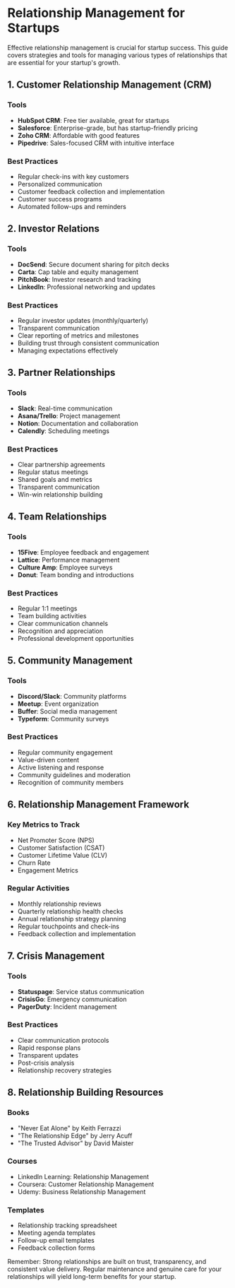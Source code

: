 # Relationship Management for Startups

Effective relationship management is crucial for startup success. This guide covers strategies and tools for managing various types of relationships that are essential for your startup's growth.

## 1. Customer Relationship Management (CRM)

### Tools
- **HubSpot CRM**: Free tier available, great for startups
- **Salesforce**: Enterprise-grade, but has startup-friendly pricing
- **Zoho CRM**: Affordable with good features
- **Pipedrive**: Sales-focused CRM with intuitive interface

### Best Practices
- Regular check-ins with key customers
- Personalized communication
- Customer feedback collection and implementation
- Customer success programs
- Automated follow-ups and reminders

## 2. Investor Relations

### Tools
- **DocSend**: Secure document sharing for pitch decks
- **Carta**: Cap table and equity management
- **PitchBook**: Investor research and tracking
- **LinkedIn**: Professional networking and updates

### Best Practices
- Regular investor updates (monthly/quarterly)
- Transparent communication
- Clear reporting of metrics and milestones
- Building trust through consistent communication
- Managing expectations effectively

## 3. Partner Relationships

### Tools
- **Slack**: Real-time communication
- **Asana/Trello**: Project management
- **Notion**: Documentation and collaboration
- **Calendly**: Scheduling meetings

### Best Practices
- Clear partnership agreements
- Regular status meetings
- Shared goals and metrics
- Transparent communication
- Win-win relationship building

## 4. Team Relationships

### Tools
- **15Five**: Employee feedback and engagement
- **Lattice**: Performance management
- **Culture Amp**: Employee surveys
- **Donut**: Team bonding and introductions

### Best Practices
- Regular 1:1 meetings
- Team building activities
- Clear communication channels
- Recognition and appreciation
- Professional development opportunities

## 5. Community Management

### Tools
- **Discord/Slack**: Community platforms
- **Meetup**: Event organization
- **Buffer**: Social media management
- **Typeform**: Community surveys

### Best Practices
- Regular community engagement
- Value-driven content
- Active listening and response
- Community guidelines and moderation
- Recognition of community members

## 6. Relationship Management Framework

### Key Metrics to Track
- Net Promoter Score (NPS)
- Customer Satisfaction (CSAT)
- Customer Lifetime Value (CLV)
- Churn Rate
- Engagement Metrics

### Regular Activities
- Monthly relationship reviews
- Quarterly relationship health checks
- Annual relationship strategy planning
- Regular touchpoints and check-ins
- Feedback collection and implementation

## 7. Crisis Management

### Tools
- **Statuspage**: Service status communication
- **CrisisGo**: Emergency communication
- **PagerDuty**: Incident management

### Best Practices
- Clear communication protocols
- Rapid response plans
- Transparent updates
- Post-crisis analysis
- Relationship recovery strategies

## 8. Relationship Building Resources

### Books
- "Never Eat Alone" by Keith Ferrazzi
- "The Relationship Edge" by Jerry Acuff
- "The Trusted Advisor" by David Maister

### Courses
- LinkedIn Learning: Relationship Management
- Coursera: Customer Relationship Management
- Udemy: Business Relationship Management

### Templates
- Relationship tracking spreadsheet
- Meeting agenda templates
- Follow-up email templates
- Feedback collection forms

Remember: Strong relationships are built on trust, transparency, and consistent value delivery. Regular maintenance and genuine care for your relationships will yield long-term benefits for your startup. 